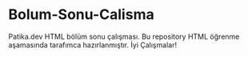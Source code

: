 # Bolum-Sonu-Calisma
Patika.dev HTML bölüm sonu çalışması.
Bu repository HTML öğrenme aşamasında tarafımca hazırlanmıştır. 
İyi Çalışmalar!
